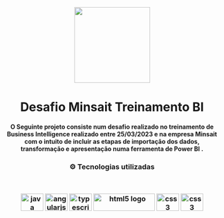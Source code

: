 <div align="center">
<img src="https://cdn.coodesh.com/companies/f44baa90-65bc-11ed-9234-a9b3679f5e3f/f44baa91-65bc-11ed-9234-a9b3679f5e3f.png" width="175px"> 
</div>
<h1 align="center">Desafio Minsait Treinamento BI</h1>
<h4 align="center">O Seguinte projeto consiste num desafio realizado no treinamento de Business Intelligence realizado entre 25/03/2023 e  na empresa Minsait com o intuito de incluir as etapas de importação dos dados, transformação e apresentação numa ferramenta de Power BI .</h4>

<h3 align="center">
⚙️ Tecnologias utilizadas

<p>&nbsp;</p>
<div align="center">
  <img src="https://cdn.jsdelivr.net/gh/devicons/devicon/icons/docker/docker-original.svg" height="40" width="52" alt="java logo"  />
  <img src="https://cdn.jsdelivr.net/gh/devicons/devicon/icons/linux/linux-original.svg" height="40" width="52" alt="angularjs logo"  />
  <img src="https://cdn.jsdelivr.net/gh/devicons/devicon/icons/python/python-original.svg" height="40" width="52" alt="typescript logo"  />
  <img src="https://upload.wikimedia.org/wikipedia/commons/thumb/0/0e/Hadoop_logo.svg/2560px-Hadoop_logo.svg.png" height="40" width="142" alt="html5 logo"  />
  <img src="https://upload.wikimedia.org/wikipedia/commons/b/bb/Apache_Hive_logo.svg" height="40" width="52" alt="css3 logo"  />
  <img src="https://upload.wikimedia.org/wikipedia/commons/thumb/f/f3/Apache_Spark_logo.svg/1200px-Apache_Spark_logo.svg.png" height="40" width="52" alt="css3 logo"  />
</div>
